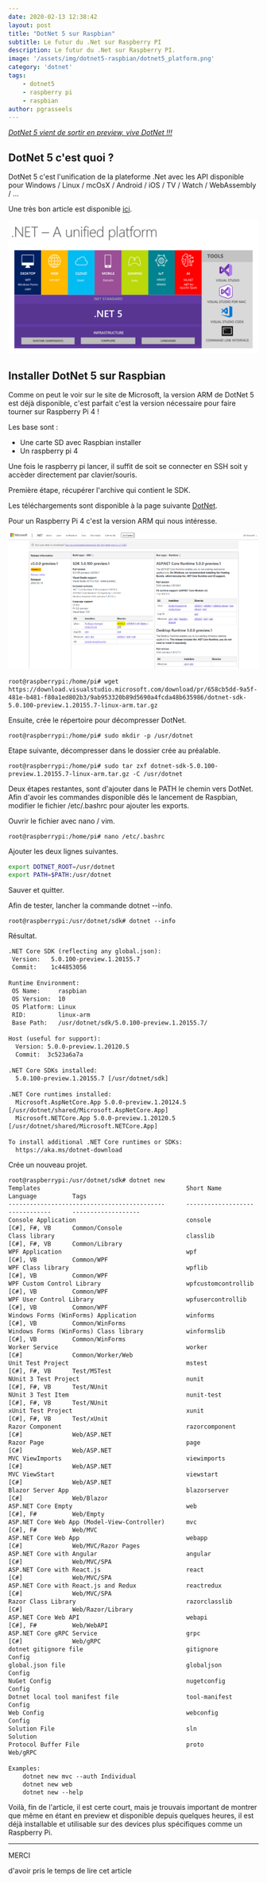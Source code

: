 ```yaml
---
date: 2020-02-13 12:38:42
layout: post
title: "DotNet 5 sur Raspbian"
subtitle: Le futur du .Net sur Raspberry PI
description: Le futur du .Net sur Raspberry PI.
image: '/assets/img/dotnet5-raspbian/dotnet5_platform.png'
category: 'dotnet'
tags:
    - dotnet5
    - raspberry pi
    - raspbian
author: pgrasseels
---
```


[*DotNet 5 vient de sortir en preview, vive DotNet !!!*](https://devblogs.microsoft.com/aspnet/asp-net-core-updates-in-net-5-preview-1)

## DotNet 5 c'est quoi ?

DotNet 5 c'est l'unification de la plateforme .Net avec les API disponible pour Windows  / Linux / mcOsX / Android / iOS / TV / Watch / WebAssembly / ...

Une très bon article est disponible [ici](https://devblogs.microsoft.com/dotnet/introducing-net-5/).

![dotnet5](/assets/img/dotnet5-raspbian/dotnet5_platform.png)


## Installer DotNet 5 sur Raspbian
Comme on peut le voir sur le site de Microsoft, la version ARM de DotNet 5 est déjà disponible, c'est parfait c'est la version nécessaire pour faire tourner sur Raspberry Pi 4 !

Les base sont : 
- Une carte SD avec Raspbian installer
- Un raspberry pi 4

Une fois le raspberry pi lancer, il suffit de soit se connecter en SSH soit y accèder directement par clavier/souris.

Première étape, récupérer l'archive qui contient le SDK.

Les téléchargements sont disponible à la page suivante [DotNet](https://dotnet.microsoft.com/download/dotnet-core/5.0).

Pour un Raspberry Pi 4 c'est la version ARM qui nous intéresse.

![download_link](/assets/img/dotnet5-raspbian/download.PNG)

```shell
root@raspberrypi:/home/pi# wget https://download.visualstudio.microsoft.com/download/pr/658cb5dd-9a5f-481e-b481-f80a1ed802b3/9ab953320b89d5690a4fcda48b635986/dotnet-sdk-5.0.100-preview.1.20155.7-linux-arm.tar.gz
```

Ensuite, crée le répertoire pour décompresser DotNet.

```shell
root@raspberrypi:/home/pi# sudo mkdir -p /usr/dotnet
```

Etape suivante, décompresser dans le dossier crée au préalable.

```shell
root@raspberrypi:/home/pi# sudo tar zxf dotnet-sdk-5.0.100-preview.1.20155.7-linux-arm.tar.gz -C /usr/dotnet
```

Deux étapes restantes, sont d'ajouter dans le PATH le chemin vers DotNet.
Afin d'avoir les commandes disponible dés le lancement de Raspbian, modifier le fichier /etc/.bashrc pour ajouter les exports.

Ouvrir le fichier avec nano / vim.
```shell
root@raspberrypi:/home/pi# nano /etc/.bashrc
```

Ajouter les deux lignes suivantes.
```sh
export DOTNET_ROOT=/usr/dotnet
export PATH=$PATH:/usr/dotnet
```

Sauver et quitter.

Afin de tester, lancher la commande dotnet --info.

```shell
root@raspberrypi:/usr/dotnet/sdk# dotnet --info
```

Résultat.

```shell
.NET Core SDK (reflecting any global.json):
 Version:   5.0.100-preview.1.20155.7
 Commit:    1c44853056

Runtime Environment:
 OS Name:     raspbian
 OS Version:  10
 OS Platform: Linux
 RID:         linux-arm
 Base Path:   /usr/dotnet/sdk/5.0.100-preview.1.20155.7/

Host (useful for support):
  Version: 5.0.0-preview.1.20120.5
  Commit:  3c523a6a7a

.NET Core SDKs installed:
  5.0.100-preview.1.20155.7 [/usr/dotnet/sdk]

.NET Core runtimes installed:
  Microsoft.AspNetCore.App 5.0.0-preview.1.20124.5 [/usr/dotnet/shared/Microsoft.AspNetCore.App]
  Microsoft.NETCore.App 5.0.0-preview.1.20120.5 [/usr/dotnet/shared/Microsoft.NETCore.App]

To install additional .NET Core runtimes or SDKs:
  https://aka.ms/dotnet-download
```

Crée un nouveau projet.

```shell
root@raspberrypi:/usr/dotnet/sdk# dotnet new
Templates                                         Short Name               Language          Tags
--------------------------------------------      -------------------      ------------      -------------------
Console Application                               console                  [C#], F#, VB      Common/Console
Class library                                     classlib                 [C#], F#, VB      Common/Library
WPF Application                                   wpf                      [C#], VB          Common/WPF
WPF Class library                                 wpflib                   [C#], VB          Common/WPF
WPF Custom Control Library                        wpfcustomcontrollib      [C#], VB          Common/WPF
WPF User Control Library                          wpfusercontrollib        [C#], VB          Common/WPF
Windows Forms (WinForms) Application              winforms                 [C#], VB          Common/WinForms
Windows Forms (WinForms) Class library            winformslib              [C#], VB          Common/WinForms
Worker Service                                    worker                   [C#]              Common/Worker/Web
Unit Test Project                                 mstest                   [C#], F#, VB      Test/MSTest
NUnit 3 Test Project                              nunit                    [C#], F#, VB      Test/NUnit
NUnit 3 Test Item                                 nunit-test               [C#], F#, VB      Test/NUnit
xUnit Test Project                                xunit                    [C#], F#, VB      Test/xUnit
Razor Component                                   razorcomponent           [C#]              Web/ASP.NET
Razor Page                                        page                     [C#]              Web/ASP.NET
MVC ViewImports                                   viewimports              [C#]              Web/ASP.NET
MVC ViewStart                                     viewstart                [C#]              Web/ASP.NET
Blazor Server App                                 blazorserver             [C#]              Web/Blazor
ASP.NET Core Empty                                web                      [C#], F#          Web/Empty
ASP.NET Core Web App (Model-View-Controller)      mvc                      [C#], F#          Web/MVC
ASP.NET Core Web App                              webapp                   [C#]              Web/MVC/Razor Pages
ASP.NET Core with Angular                         angular                  [C#]              Web/MVC/SPA
ASP.NET Core with React.js                        react                    [C#]              Web/MVC/SPA
ASP.NET Core with React.js and Redux              reactredux               [C#]              Web/MVC/SPA
Razor Class Library                               razorclasslib            [C#]              Web/Razor/Library
ASP.NET Core Web API                              webapi                   [C#], F#          Web/WebAPI
ASP.NET Core gRPC Service                         grpc                     [C#]              Web/gRPC
dotnet gitignore file                             gitignore                                  Config
global.json file                                  globaljson                                 Config
NuGet Config                                      nugetconfig                                Config
Dotnet local tool manifest file                   tool-manifest                              Config
Web Config                                        webconfig                                  Config
Solution File                                     sln                                        Solution
Protocol Buffer File                              proto                                      Web/gRPC

Examples:
    dotnet new mvc --auth Individual
    dotnet new web
    dotnet new --help
```

Voilà, fin de l'article, il est certe court, mais je trouvais important de montrer que même en étant en preview et disponible depuis quelques heures, il est déjà installable et utilisable sur des devices plus spécifiques comme un Raspberry Pi.

---
<div class="gratitude">
    <span>MERCI</span>
    <p>d'avoir pris le temps de lire cet article</p>
</div>
